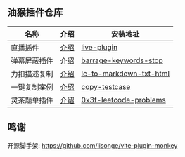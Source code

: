 

## 油猴插件仓库




| 名称 | 介绍 | 安装地址 |
|------|------|-----|
| 直播插件| [介绍](https://wuxin0011.github.io/tampermonkey-script/plugins/live-plugins.html) |  [live-plugin](https://greasyfork.org//zh-CN/scripts/449261-%E7%9B%B4%E6%92%AD%E6%8F%92%E4%BB%B6)   |
| 弹幕屏蔽插件| [介绍](https://wuxin0011.github.io/tampermonkey-script/plugins/barrage-keywords-stop.html) |  [barrage-keywords-stop](https://greasyfork.org//zh-CN/scripts/475878-barrage-keywords-stop)   |
| 力扣描述复制 | [介绍](https://wuxin0011.github.io/tampermonkey-script/plugins/lc-to-markdown-txt-html.html) |  [lc-to-markdown-txt-html](https://greasyfork.org//zh-CN/scripts/491969-lc-to-markdown-txt-html/)   |
| 一键复制案例 | [介绍](https://wuxin0011.github.io/tampermonkey-script/plugins/copy-testcase.html) |  [copy-testcase](./copy-testcase/copy-testcase.js)   |
| 灵茶题单插件 | [介绍](https://wuxin0011.github.io/tampermonkey-script/plugins/0x3f-problem-solution.html) |  [0x3f-leetcode-problems](https://greasyfork.org//zh-CN/scripts/501134-0x3f-problem-solution)   |






## 鸣谢



开源脚手架: https://github.com/lisonge/vite-plugin-monkey
